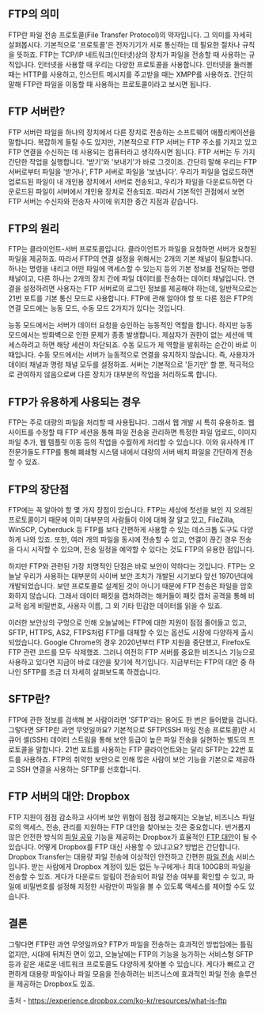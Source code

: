 ## FTP의 의미

FTP란 파일 전송 프로토콜(File Transfer Protocol)의 약자입니다. 그 의미를 자세히 살펴봅시다. 기본적으로 '프로토콜'은 전자기기가 서로 통신하는 데 필요한 절차나 규칙을 뜻하죠. FTP는 TCP/IP 네트워크(인터넷)상의 장치가 파일을 전송할 때 사용하는 규칙입니다. 인터넷을 사용할 때 우리는 다양한 프로토콜을 사용합니다. 인터넷을 둘러볼 때는 HTTP를 사용하고, 인스턴트 메시지를 주고받을 때는 XMPP를 사용하죠. 간단히 말해 FTP란 파일을 이동할 때 사용하는 프로토콜이라고 보시면 됩니다.

## FTP 서버란?

FTP 서버란 파일을 하나의 장치에서 다른 장치로 전송하는 소프트웨어 애플리케이션을 말합니다. 복잡하게 들릴 수도 있지만, 기본적으로 FTP 서버는 FTP 주소를 가지고 있고 FTP 연결을 수신하는 데 사용되는 컴퓨터라고 생각하시면 됩니다. FTP 서버는 두 가지 간단한 작업을 실행합니다. '받기'와 '보내기'가 바로 그것이죠. 간단히 말해 우리는 FTP 서버로부터 파일을 '받거나', FTP 서버로 파일을 '보냅니다'. 우리가 파일을 업로드하면 업로드된 파일이 내 개인용 장치에서 서버로 전송되고, 우리가 파일을 다운로드하면 다운로드된 파일이 서버에서 개인용 장치로 전송되죠. 따라서 기본적인 관점에서 보면 FTP 서버는 수신자와 전송자 사이에 위치한 중간 지점과 같습니다.

## FTP의 원리

FTP는 클라이언트-서버 프로토콜입니다. 클라이언트가 파일을 요청하면 서버가 요청된 파일을 제공하죠. 따라서 FTP의 연결 설정을 위해서는 2개의 기본 채널이 필요합니다. 하나는 명령을 내리고 어떤 파일에 액세스할 수 있는지 등의 기본 정보를 전달하는 명령 채널이고, 다른 하나는 2개의 장치 간에 파일 데이터를 전송하는 데이터 채널입니다. 연결을 설정하려면 사용자는 FTP 서버로의 로그인 정보를 제공해야 하는데, 일반적으로는 21번 포트를 기본 통신 모드로 사용합니다. FTP에 관해 알아야 할 또 다른 점은 FTP의 연결 모드에는 능동 모드, 수동 모드 2가지가 있다는 것입니다.

능동 모드에서는 서버가 데이터 요청을 승인하는 능동적인 역할을 합니다. 하지만 능동 모드에서는 방화벽으로 인한 문제가 종종 발생합니다. 제삼자가 권한이 없는 세션에 액세스하려고 하면 해당 세션이 차단되죠. 수동 모드가 제 역할을 발휘하는 순간이 바로 이때입니다. 수동 모드에서는 서버가 능동적으로 연결을 유지하지 않습니다. 즉, 사용자가 데이터 채널과 명령 채널 모두를 설정하죠. 서버는 기본적으로 '듣기만' 할 뿐, 적극적으로 관여하지 않음으로써 다른 장치가 대부분의 작업을 처리하도록 합니다.

## FTP가 유용하게 사용되는 경우

FTP는 주로 대량의 파일을 처리할 때 사용됩니다. 그래서 웹 개발 시 특히 유용하죠. 웹사이트를 수정할 때 FTP 세션을 통해 파일 전송을 관리하면 특정한 파일 업로드, 이미지 파일 추가, 웹 템플릿 이동 등의 작업을 수월하게 처리할 수 있습니다. 이와 유사하게 IT 전문가들도 FTP를 통해 폐쇄형 시스템 내에서 대량의 서버 배치 파일을 간단하게 전송할 수 있죠.

## FTP의 장단점

FTP에는 꼭 알아야 할 몇 가지 장점이 있습니다. FTP는 세상에 첫선을 보인 지 오래된 프로토콜이기 때문에 이미 대부분의 사람들이 이에 대해 잘 알고 있고, FileZilla, WinSCP, Cyberduck 등 FTP를 보다 간편하게 사용할 수 있는 데스크톱 도구도 다양하게 나와 있죠. 또한, 여러 개의 파일을 동시에 전송할 수 있고, 연결이 끊긴 경우 전송을 다시 시작할 수 있으며, 전송 일정을 예약할 수 있다는 것도 FTP의 유용한 점입니다.

하지만 FTP와 관련된 가장 치명적인 단점은 바로 보안이 약하다는 것입니다. FTP는 오늘날 우리가 사용하는 대부분의 사이버 보안 조치가 개발된 시기보다 앞선 1970년대에 개발되었습니다. 보안 프로토콜로 설계된 것이 아니기 때문에 FTP 전송은 파일을 암호화하지 않습니다. 그래서 데이터 패킷을 캡처하려는 해커들이 패킷 캡처 공격을 통해 비교적 쉽게 비밀번호, 사용자 이름, 그 외 기타 민감한 데이터를 읽을 수 있죠.

이러한 보안상의 구멍으로 인해 오늘날에는 FTP에 대한 지원이 점점 줄어들고 있고, SFTP, HTTPS, AS2, FTPS처럼 FTP를 대체할 수 있는 옵션도 시장에 다양하게 출시되었습니다. Google Chrome의 경우 2020년부터 FTP 지원을 중단했고, Firefox도 FTP 관련 코드를 모두 삭제했죠. 그러니 여전히 FTP 서버를 중요한 비즈니스 기능으로 사용하고 있다면 지금이 바로 대안을 찾기에 적기입니다. 지금부터는 FTP의 대안 중 하나인 SFTP를 조금 더 자세히 살펴보도록 하겠습니다.

## SFTP란?

FTP에 관한 정보를 검색해 본 사람이라면 'SFTP'라는 용어도 한 번은 들어봤을 겁니다. 그렇다면 SFTP란 과연 무엇일까요? 기본적으로 SFTP(SSH 파일 전송 프로토콜)란 시큐어 셸(SSH) 데이터 스트림을 통해 보안 등급이 높은 파일 전송을 실현하는 별도의 프로토콜을 말합니다. 21번 포트를 사용하는 FTP 클라이언트와는 달리 SFTP는 22번 포트를 사용하죠. FTP의 취약한 보안으로 인해 많은 사람이 보안 기능을 기본으로 제공하고 SSH 연결을 사용하는 SFTP를 선호합니다.

## FTP 서버의 대안: Dropbox 

FTP 지원이 점점 감소하고 사이버 보안 위협이 점점 정교해지는 오늘날, 비즈니스 파일로의 액세스, 전송, 관리를 지원하는 FTP 대안을 찾아보는 것은 중요합니다. 번거롭지 않은 안전한 방식의 [파일 공유](https://www.dropbox.com/features/share) 기능을 제공하는 Dropbox가 효율적인 [FTP 대안](https://www.dropbox.com/ftp)이 될 수 있습니다. 어떻게 Dropbox를 FTP 대신 사용할 수 있냐고요? 방법은 간단합니다. Dropbox Transfer는 대용량 파일 전송에 이상적인 안전하고 간편한 [파일 전송](https://www.dropbox.com/features/share/file-transfer) 서비스입니다. 받는 사람에게 Dropbox 계정이 있든 없든 누구에게나 최대 100GB의 파일을 전송할 수 있죠. 게다가 다운로드 알림이 전송되어 파일 전송 여부를 확인할 수 있고, 파일에 비밀번호를 설정해 지정한 사람만이 파일을 볼 수 있도록 액세스를 제어할 수도 있습니다.

## 결론

그렇다면 FTP란 과연 무엇일까요? FTP가 파일을 전송하는 효과적인 방법임에는 틀림없지만, 시대에 뒤처진 면이 있고, 오늘날에는 FTP의 기능을 능가하는 서비스형 SFTP 등과 같은 새로운 네트워크 프로토콜도 다양하게 찾아볼 수 있습니다. 게다가 빠르고 간편하게 대용량 파일이나 파일 모음을 전송하려는 비즈니스에 효과적인 파일 전송 솔루션을 제공하는 Dropbox도 있죠.



출처 - https://experience.dropbox.com/ko-kr/resources/what-is-ftp